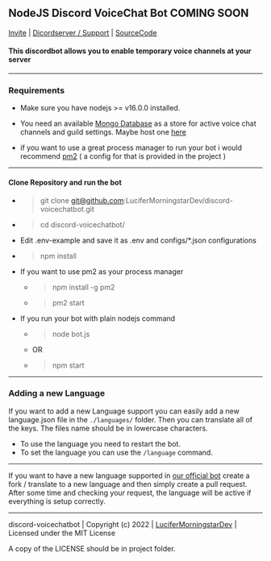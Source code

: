 ## NodeJS Discord VoiceChat Bot COMING SOON

[Invite](https://bit.ly/discord-tempvoice) | [Dicordserver / Support](https://bit.ly/discord-voicechatbot-support) | [SourceCode](https://bit.ly/discord-voicechatbot-repo)

#### This discordbot allows you to enable temporary voice channels at your server

---

### Requirements

-   Make sure you have nodejs >= v16.0.0 installed.
-   You need an available [Mongo Database](https://www.mongodb.com/) as a store for active voice chat channels and guild settings. Maybe host one [here](https://www.mongodb.com/cloud/atlas/)

-   if you want to use a great process manager to run your bot i would recommend [pm2](https://pm2.keymetrics.io/) ( a config for that is provided in the project )

---

#### Clone Repository and run the bot

-   > git clone git@github.com:LuciferMorningstarDev/discord-voicechatbot.git
-   > cd discord-voicechatbot/
-   Edit .env-example and save it as .env and configs/\*.json configurations
-   > npm install
-   If you want to use pm2 as your process manager
    -   > npm install -g pm2
    -   > pm2 start
-   If you run your bot with plain nodejs command
    -   > node bot.js
    -   OR
    -   > npm start

---

### Adding a new Language

If you want to add a new Language support you can easily add a new language.json file in the `./languages/` folder. Then you can translate all of the keys.
The files name should be in lowercase characters.

-   To use the language you need to restart the bot.
-   To set the language you can use the `/language` command.

---

If you want to have a new language supported in [our official bot](https://bit.ly/discord-tempvoice) create a fork / translate to a new language and then simply create a pull request. After some time and checking your request, the language will be active if everything is setup correctly.

---

discord-voicechatbot | Copyright (c) 2022 | [LuciferMorningstarDev](https://github.com/LuciferMorningstarDev) | Licensed under the MIT License

A copy of the LICENSE should be in project folder.
